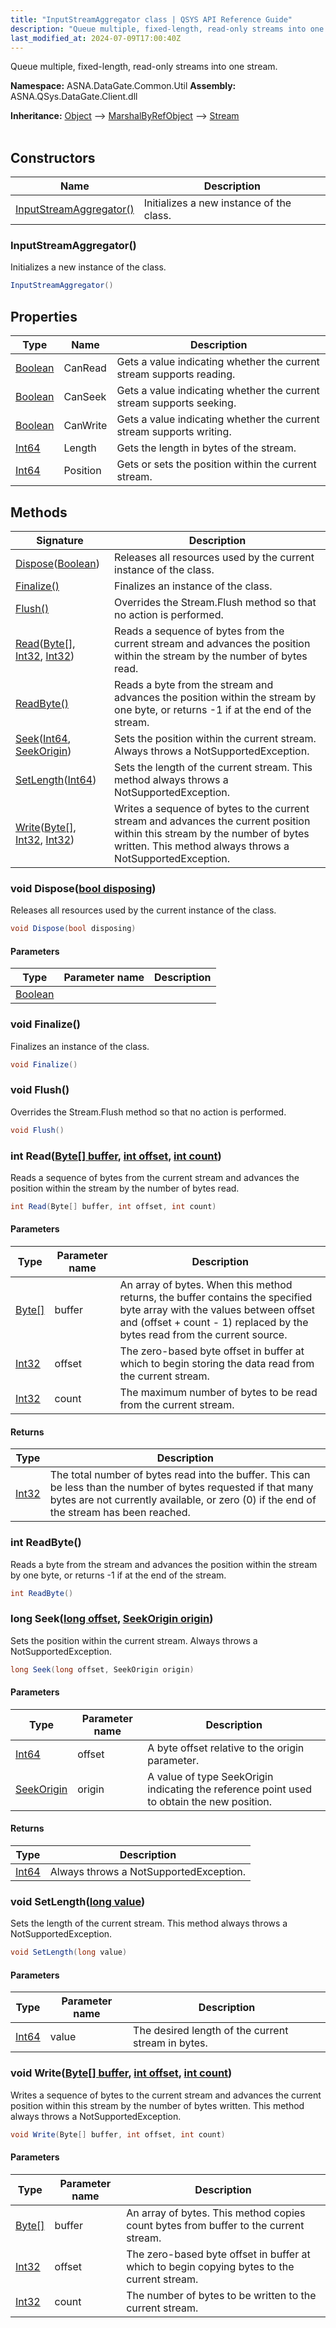 ```yaml
---
title: "InputStreamAggregator class | QSYS API Reference Guide"
description: "Queue multiple, fixed-length, read-only streams into one stream. "
last_modified_at: 2024-07-09T17:00:40Z
---
```


Queue multiple, fixed-length, read-only streams into one stream.

**Namespace:** ASNA.DataGate.Common.Util
**Assembly:** ASNA.QSys.DataGate.Client.dll

**Inheritance:** [Object](https://docs.microsoft.com/en-us/dotnet/api/system.object) --> [MarshalByRefObject](https://learn.microsoft.com/en-us/dotnet/api/system.marshalbyrefobject?view=net-8.0) --> [Stream](https://learn.microsoft.com/en-us/dotnet/api/system.io.stream?view=net-8.0)
<br>
<br>

## Constructors

| Name | Description |
| --- | --- |
| [InputStreamAggregator()](#inputstreamaggregator) | Initializes a new instance of the  class.

### InputStreamAggregator()

Initializes a new instance of the  class.

```cs
InputStreamAggregator()
```

## Properties

| Type | Name | Description
| --- | --- | --- 
| [Boolean](https://docs.microsoft.com/en-us/dotnet/api/system.boolean) | CanRead | Gets a value indicating whether the current stream supports reading. |
| [Boolean](https://docs.microsoft.com/en-us/dotnet/api/system.boolean) | CanSeek | Gets a value indicating whether the current stream supports seeking. |
| [Boolean](https://docs.microsoft.com/en-us/dotnet/api/system.boolean) | CanWrite | Gets a value indicating whether the current stream supports writing. |
| [Int64](https://learn.microsoft.com/en-us/dotnet/csharp/language-reference/builtin-types/integral-numeric-types) | Length | Gets the length in bytes of the stream. |
| [Int64](https://learn.microsoft.com/en-us/dotnet/csharp/language-reference/builtin-types/integral-numeric-types) | Position | Gets or sets the position within the current stream. |

## Methods

| Signature | Description |
| --- | --- |
| [Dispose](#void-disposebool-disposing)([Boolean](https://docs.microsoft.com/en-us/dotnet/api/system.boolean)) | Releases all resources used by the current instance of the  class.
| [Finalize()](#void-finalize) | Finalizes an instance of the  class.
| [Flush()](#void-flush) | Overrides the Stream.Flush method so that no action is performed.
| [Read](#int-readbyte--buffer-int-offset-int-count)([Byte\[\]](https://docs.microsoft.com/en-us/dotnet/api/system.byte), [Int32](https://docs.microsoft.com/en-us/dotnet/api/system.int32), [Int32](https://docs.microsoft.com/en-us/dotnet/api/system.int32)) | Reads a sequence of bytes from the current stream and advances the position within the stream by the number of bytes read.
| [ReadByte()](#int-readbyte) | Reads a byte from the stream and advances the position within the stream by one byte, or returns -1 if at the end of the stream.
| [Seek](#long-seeklong-offset-seekorigin-origin)([Int64](https://docs.microsoft.com/en-us/dotnet/api/system.int64), [SeekOrigin](https://learn.microsoft.com/en-us/dotnet/api/system.io.seekorigin?view=net-8.0)) | Sets the position within the current stream. Always throws a NotSupportedException.
| [SetLength](#void-setlengthlong-value)([Int64](https://docs.microsoft.com/en-us/dotnet/api/system.int64)) | Sets the length of the current stream. This method always throws a NotSupportedException.
| [Write](#void-writebyte--buffer-int-offset-int-count)([Byte\[\]](https://docs.microsoft.com/en-us/dotnet/api/system.byte), [Int32](https://docs.microsoft.com/en-us/dotnet/api/system.int32), [Int32](https://docs.microsoft.com/en-us/dotnet/api/system.int32)) | Writes a sequence of bytes to the current stream and advances the current position within this stream by the number of bytes written. This method always throws a NotSupportedException.

### void Dispose([bool disposing](https://docs.microsoft.com/en-us/dotnet/api/system.boolean))

Releases all resources used by the current instance of the  class.

```cs
void Dispose(bool disposing)
```

#### Parameters

| Type | Parameter name | Description
| --- | --- | ---
| [Boolean](https://docs.microsoft.com/en-us/dotnet/api/system.boolean) |  | 

### void Finalize()

Finalizes an instance of the  class.

```cs
void Finalize()
```

### void Flush()

Overrides the Stream.Flush method so that no action is performed.

```cs
void Flush()
```

### int Read([Byte\[\] buffer](https://docs.microsoft.com/en-us/dotnet/api/system.byte), [int offset](https://learn.microsoft.com/en-us/dotnet/csharp/language-reference/builtin-types/integral-numeric-types), [int count](https://learn.microsoft.com/en-us/dotnet/csharp/language-reference/builtin-types/integral-numeric-types))

Reads a sequence of bytes from the current stream and advances the position within the stream by the number of bytes read.

```cs
int Read(Byte[] buffer, int offset, int count)
```

#### Parameters

| Type | Parameter name | Description
| --- | --- | ---
| [Byte\[\]](https://docs.microsoft.com/en-us/dotnet/api/system.byte) | buffer | An array of bytes. When this method returns, the buffer contains the specified byte array with the values between offset and (offset + count - 1) replaced by the bytes read from the current source.
| [Int32](https://docs.microsoft.com/en-us/dotnet/api/system.int32) | offset | The zero-based byte offset in buffer at which to begin storing the data read from the current stream.
| [Int32](https://docs.microsoft.com/en-us/dotnet/api/system.int32) | count | The maximum number of bytes to be read from the current stream.

#### Returns

| Type | Description
| --- | ---
| [Int32](https://docs.microsoft.com/en-us/dotnet/api/system.int32) | The total number of bytes read into the buffer. This can be less than the number of bytes requested if that many bytes are not currently available, or zero (0) if the end of the stream has been reached.

### int ReadByte()

Reads a byte from the stream and advances the position within the stream by one byte, or returns -1 if at the end of the stream.

```cs
int ReadByte()
```

### long Seek([long offset](https://learn.microsoft.com/en-us/dotnet/csharp/language-reference/builtin-types/integral-numeric-types), [SeekOrigin origin](https://learn.microsoft.com/en-us/dotnet/api/system.io.seekorigin?view=net-8.0))

Sets the position within the current stream. Always throws a NotSupportedException.

```cs
long Seek(long offset, SeekOrigin origin)
```

#### Parameters

| Type | Parameter name | Description
| --- | --- | ---
| [Int64](https://docs.microsoft.com/en-us/dotnet/api/system.int64) | offset | A byte offset relative to the origin parameter.
| [SeekOrigin](https://learn.microsoft.com/en-us/dotnet/api/system.io.seekorigin?view=net-8.0) | origin | A value of type SeekOrigin indicating the reference point used to obtain the new position.

#### Returns

| Type | Description
| --- | ---
| [Int64](https://docs.microsoft.com/en-us/dotnet/api/system.int64) | Always throws a NotSupportedException.

### void SetLength([long value](https://learn.microsoft.com/en-us/dotnet/csharp/language-reference/builtin-types/integral-numeric-types))

Sets the length of the current stream. This method always throws a NotSupportedException.

```cs
void SetLength(long value)
```

#### Parameters

| Type | Parameter name | Description
| --- | --- | ---
| [Int64](https://docs.microsoft.com/en-us/dotnet/api/system.int64) | value | The desired length of the current stream in bytes.

### void Write([Byte\[\] buffer](https://docs.microsoft.com/en-us/dotnet/api/system.byte), [int offset](https://learn.microsoft.com/en-us/dotnet/csharp/language-reference/builtin-types/integral-numeric-types), [int count](https://learn.microsoft.com/en-us/dotnet/csharp/language-reference/builtin-types/integral-numeric-types))

Writes a sequence of bytes to the current stream and advances the current position within this stream by the number of bytes written. This method always throws a NotSupportedException.

```cs
void Write(Byte[] buffer, int offset, int count)
```

#### Parameters

| Type | Parameter name | Description
| --- | --- | ---
| [Byte\[\]](https://docs.microsoft.com/en-us/dotnet/api/system.byte) | buffer | An array of bytes. This method copies count bytes from buffer to the current stream.
| [Int32](https://docs.microsoft.com/en-us/dotnet/api/system.int32) | offset | The zero-based byte offset in buffer at which to begin copying bytes to the current stream.
| [Int32](https://docs.microsoft.com/en-us/dotnet/api/system.int32) | count | The number of bytes to be written to the current stream.
